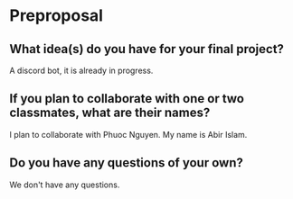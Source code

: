 # Preproposal

## What idea(s) do you have for your final project?

A discord bot, it is already in progress.

## If you plan to collaborate with one or two classmates, what are their names?

I plan to collaborate with Phuoc Nguyen. My name is Abir Islam.

## Do you have any questions of your own?

We don't have any questions.
